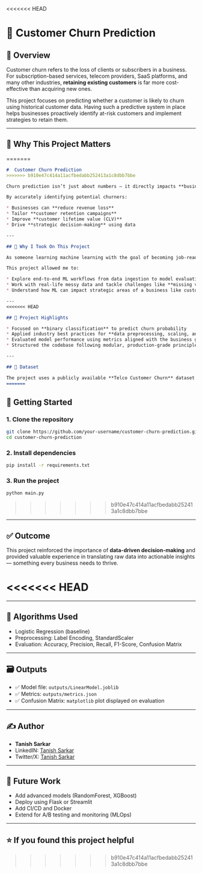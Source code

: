 
<<<<<<< HEAD
# 🧠 Customer Churn Prediction

## 📌 Overview

Customer churn refers to the loss of clients or subscribers in a business. For subscription-based services, telecom providers, SaaS platforms, and many other industries, **retaining existing customers** is far more cost-effective than acquiring new ones.

This project focuses on predicting whether a customer is likely to churn using historical customer data. Having such a predictive system in place helps businesses proactively identify at-risk customers and implement strategies to retain them.

---

## 🎯 Why This Project Matters
=======
```markdown
#  Customer Churn Prediction
>>>>>>> b910e47c414a11acfbedabb252413a1c8dbb7bbe

Churn prediction isn’t just about numbers — it directly impacts **business revenue, marketing strategy, and customer satisfaction**. Companies spend thousands attracting new users, but if they lose them rapidly, the cost compounds.

By accurately identifying potential churners:

* Businesses can **reduce revenue loss**
* Tailor **customer retention campaigns**
* Improve **customer lifetime value (CLV)**
* Drive **strategic decision-making** using data

---

## 🚀 Why I Took On This Project

As someone learning machine learning with the goal of becoming job-ready, I wanted to work on a problem that’s **practical, business-relevant, and deeply rooted in real-world applications**.

This project allowed me to:

* Explore end-to-end ML workflows from data ingestion to model evaluation
* Work with real-life messy data and tackle challenges like **missing values, feature encoding, and class imbalance**
* Understand how ML can impact strategic areas of a business like customer retention

---
<<<<<<< HEAD

## 📂 Project Highlights

* Focused on **binary classification** to predict churn probability
* Applied industry best practices for **data preprocessing, scaling, and encoding**
* Evaluated model performance using metrics aligned with the business goal
* Structured the codebase following modular, production-grade principles

---

## 🧩 Dataset

The project uses a publicly available **Telco Customer Churn** dataset that contains customer behavior and service usage data. It includes demographics, account info, service subscriptions, and churn labels.
=======
````
## 🚀 Getting Started

### 1. Clone the repository
```bash
git clone https://github.com/your-username/customer-churn-prediction.git
cd customer-churn-prediction
```

### 2. Install dependencies

```bash
pip install -r requirements.txt
```

### 3. Run the project

```bash
python main.py
```
>>>>>>> b910e47c414a11acfbedabb252413a1c8dbb7bbe

---

## ✅ Outcome

This project reinforced the importance of **data-driven decision-making** and provided valuable experience in translating raw data into actionable insights — something every business needs to thrive.

<<<<<<< HEAD
=======
---

## 🧠 Algorithms Used

* Logistic Regression (baseline)
* Preprocessing: Label Encoding, StandardScaler
* Evaluation: Accuracy, Precision, Recall, F1-Score, Confusion Matrix

---

## 🗃 Outputs

* ✅ Model file: `outputs/LinearModel.joblib`
* ✅ Metrics: `outputs/metrics.json`
* ✅ Confusion Matrix: `matplotlib` plot displayed on evaluation

---

## ✍️ Author

* **Tanish Sarkar**
* LinkedIN: [Tanish Sarkar](https://www.linkedin.com/in/tanish-sarkar/)
* Twitter/X: [Tanish Sarkar](https://twitter.com/)

---

## 📌 Future Work

* Add advanced models (RandomForest, XGBoost)
* Deploy using Flask or Streamlit
* Add CI/CD and Docker
* Extend for A/B testing and monitoring (MLOps)

---

## ⭐️ If you found this project helpful


>>>>>>> b910e47c414a11acfbedabb252413a1c8dbb7bbe
